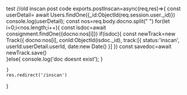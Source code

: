 test
//old inscan post code
exports.postInscan=async(req,res)=>{
     const userDetail= await Users.findOne({_id:ObjectId(req.session.user._id)})
    console.log(userDetail);
    const nos=req.body.docno.split(" ")
    for(let i=0;i<nos.length;i++){
        const isdoc=await consignment.findOne({docno:nos[i]})
        if(isdoc){
            const newTrack=new Track({
            docno:nos[i],
    conId:ObjectId(isdoc._id),
    track:[{
        status:'inscan',
        userId:userDetail.userId,
        date:new Date()
    }]
})
const savedoc=await newTrack.save()     
}else{
    console.log('doc doesnt exist');
}

   
    }
    res.redirect('/inscan')
}